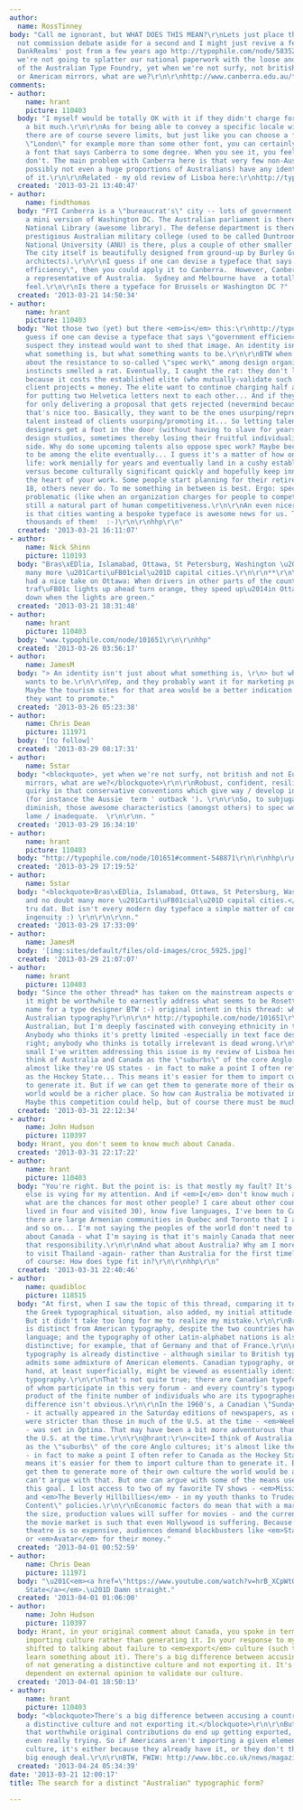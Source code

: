 ```yaml
---
author:
  name: RossTinney
body: "Call me ignorant, but WHAT DOES THIS MEAN?\r\nLets just place the whole competition
  not commission debate aside for a second and I might just revive a few notes from
  DankRealms' post from a few years ago http://typophile.com/node/58352#comment-form.\r\nSurely
  we're not going to splatter our national paperwork with the loose and relaxed works
  of the Australian Type Foundry, yet when we're not surfy, not british and not European
  or American mirrors, what are we?\r\n\r\nhttp://www.canberra.edu.au/typeface"
comments:
- author:
    name: hrant
    picture: 110403
  body: "I myself would be totally OK with it if they didn't charge for entry. That's
    a bit much.\r\n\r\nAs for being able to convey a specific locale with a typeface,
    there are of course severe limits, but just like you can choose a font that says
    \"London\" for example more than some other font, you can certainly <em>make</em>
    a font that says Canberra to some degree. When you see it, you feel it, or you
    don't. The main problem with Canberra here is that very few non-Australians (and
    possibly not even a huge proportions of Australians) have any identifiable feeling
    of it.\r\n\r\nRelated - my old review of Lisboa here:\r\nhttp://typographica.org/on-typography/our-favorite-typefaces-of-2005/\r\n\r\nhhp\r\n"
  created: '2013-03-21 13:40:47'
- author:
    name: findthomas
  body: "FYI Canberra is a \"bureaucrat's\" city -- lots of government offices, like
    a mini version of Washington DC. The Australian parliament is there, so is the
    National Library (awesome library). The defense department is there, so is the
    prestigious Australian military college (used to be called Duntroon). The Australian
    National University (ANU) is there, plus a couple of other smaller universities.
    The city itself is beautifully designed from ground-up by Burley Griffin (Chicago
    architects).\r\n\r\nI guess if one can devise a typeface that says \"government
    efficiency\", then you could apply it to Canberra.  However, Canberra is *not*
    a representative of Australia.  Sydney and Melbourne have  a totally different
    feel.\r\n\r\nIs there a typeface for Brussels or Washington DC ?"
  created: '2013-03-21 14:50:34'
- author:
    name: hrant
    picture: 110403
  body: "Not those two (yet) but there <em>is</em> this:\r\nhttp://typophile.com/node/89329\r\n\r\n<blockquote>I
    guess if one can devise a typeface that says \"government efficiency\"</blockquote>\r\n\r\nI
    suspect they instead would want to shed that image. An identity isn't just about
    what something is, but what something wants to be.\r\n\r\nBTW when I first heard
    about the resistance to so-called \"spec work\" among design organizations, my
    instincts smelled a rat. Eventually, I caught the rat: they don't like the idea
    because it costs the established elite (who mutually-validate such organizations)
    client projects = money. The elite want to continue charging half a million dollars
    for putting two Helvetica letters next to each other... And if they can get paid
    for only delivering a proposal that gets rejected (nevermind because it sucked)
    that's nice too. Basically, they want to be the ones usurping/repressing young
    talent instead of clients usurping/promoting it... So letting talented newborn
    designers get a foot in the door (without having to slave for years for large
    design studios, sometimes thereby losing their fruitful individuality) is a positive
    side. Why do some upcoming talents also oppose spec work? Maybe because they want
    to be among the elite eventually... I guess it's a matter of how one approaches
    life: work menially for years and eventually land in a cushy establishment position,
    versus become culturally significant quickly and hopefully keep innovation at
    the heart of your work. Some people start planning for their retirement when they're
    18, others never do. To me something in between is best. Ergo: spec work can be
    problematic (like when an organization charges for people to compete) but it's
    still a natural part of human competitiveness.\r\n\r\nAn even nicer positive side
    is that cities wanting a bespoke typeface is awesome news for us. There's like
    thousands of them!  :-)\r\n\r\nhhp\r\n"
  created: '2013-03-21 16:11:07'
- author:
    name: Nick Shinn
    picture: 110193
  body: "Bras\xEDlia, Islamabad, Ottawa, St Petersburg, Washington \u2026 and no doubt
    many more \u201Carti\uFB01cial\u201D capital cities.\r\n\r\n**\r\n\r\nMy brother-in-law
    had a nice take on Ottawa: When drivers in other parts of the country see the
    traf\uFB01c lights up ahead turn orange, they speed up\u2014in Ottawa they slow
    down when the lights are green."
  created: '2013-03-21 18:31:48'
- author:
    name: hrant
    picture: 110403
  body: "www.typophile.com/node/101651\r\n\r\nhhp"
  created: '2013-03-26 03:56:17'
- author:
    name: JamesM
  body: "> An identity isn't just about what something is, \r\n> but what something
    wants to be.\r\n\r\nYep, and they probably want it for marketing purposes too.
    Maybe the tourism sites for that area would be a better indication of what features
    they want to promote."
  created: '2013-03-26 05:23:38'
- author:
    name: Chris Dean
    picture: 111971
  body: '[to follow]'
  created: '2013-03-29 08:17:31'
- author:
    name: 5star
  body: "<blockquote>, yet when we're not surfy, not british and not European or American
    mirrors, what are we?</blockquote>\r\n\r\nRobust, confident, resiliant, and slightly
    quirky in that conservative conventions which give way / develop into expressiveness
    (for instance the Aussie  term ' outback '). \r\n\r\nSo, to subjugate, and hence
    diminish, those awesome characteristics (amongst others) to spec work seems rather
    lame / inadequate.  \r\n\r\nn. "
  created: '2013-03-29 16:34:10'
- author:
    name: hrant
    picture: 110403
  body: "http://typophile.com/node/101651#comment-548871\r\n\r\nhhp\r\n"
  created: '2013-03-29 17:19:52'
- author:
    name: 5star
  body: "<blockquote>Bras\xEDlia, Islamabad, Ottawa, St Petersburg, Washington \u2026
    and no doubt many more \u201Carti\uFB01cial\u201D capital cities.</blockquote>\r\n\r\nNick,
    tru dat. But isn't every modern day typeface a simple matter of contrivance? \r\n\r\nPrudent
    ingenuity :) \r\n\r\n\r\nn."
  created: '2013-03-29 17:33:09'
- author:
    name: JamesM
  body: '[img:sites/default/files/old-images/croc_5925.jpg]'
  created: '2013-03-29 21:07:07'
- author:
    name: hrant
    picture: 110403
  body: "Since the other thread* has taken on the mainstream aspects of this topic,
    it might be worthwhile to earnestly address what seems to be Rosetta's (great
    name for a type designer BTW :-) original intent in this thread: what <em>is</em>
    Australian typography?\r\n\r\n* http://typophile.com/node/101651\r\n\r\nI'm not
    Australian, but I'm deeply fascinated with conveying ethnicity in type design.
    Anybody who thinks it's pretty limited -especially in text face design- is totally
    right; anybody who thinks is totally irrelevant is dead wrong.\r\n\r\nSomething
    small I've written addressing this issue is my review of Lisboa here:\r\nhttp://typographica.org/on-typography/our-favorite-typefaces-of-2005/\r\n\r\nI
    think of Australia and Canada as the \"suburbs\" of the core Anglo cultures; it's
    almost like they're US states - in fact to make a point I often refer to Canada
    as the Hockey State... This means it's easier for them to import culture than
    to generate it. But if we can get them to generate more of their own culture the
    world would be a richer place. So how can Australia be motivated in this way?
    Maybe this competition could help, but of course there must be much more.\r\n\r\nhhp\r\n"
  created: '2013-03-31 22:12:34'
- author:
    name: John Hudson
    picture: 110397
  body: Hrant, you don't seem to know much about Canada.
  created: '2013-03-31 22:17:22'
- author:
    name: hrant
    picture: 110403
  body: "You're right. But the point is: is that mostly my fault? It's not like nothing
    else is vying for my attention. And if <em>I</em> don't know much about Canada,
    what are the chances for most other people? I care about other countries (I have
    lived in four and visited 30), know five languages, I've been to Canada twice,
    there are large Armenian communities in Quebec and Toronto that I associate with,
    and so on... I'm not saying the peoples of the world don't need to be more educated
    about Canada - what I'm saying is that it's mainly Canada that needs to take on
    that responsibility.\r\n\r\nAnd what about Australia? Why am I more motivated
    to visit Thailand -again- rather than Australia for the first time?\r\n\r\nAnd,
    of course: How does type fit in?\r\n\r\nhhp\r\n"
  created: '2013-03-31 22:40:46'
- author:
    name: quadibloc
    picture: 118515
  body: "At first, when I saw the topic of this thread, comparing it to a thread about
    the Greek typographical situation, also added, my initial attitude was derisive.
    But it didn't take too long for me to realize my mistake.\r\n\r\nBritish typography
    is distinct from American typography, despite the two countries having the same
    language; and the typography of other Latin-alphabet nations is also even more
    distinctive; for example, that of Germany and that of France.\r\n\r\nAustralian
    typography is already distinctive - although similar to British typography, it
    admits some admixture of American elements. Canadian typography, on the other
    hand, at least superficially, might be viewed as essentially identical to American
    typography.\r\n\r\nThat's not quite true; there are Canadian typefounders - some
    of whom participate in this very forum - and every country's typography is the
    product of the finite number of individuals who are its typographers. But the
    difference isn't obvious.\r\n\r\nIn the 1960's, a Canadian \"Sunday supplement\"
    - it actually appeared in the Saturday editions of newspapers, as our blue laws
    were stricter than those in much of the U.S. at the time - <em>Weekend</em> magazine
    - was set in Optima. That may have been a bit more adventurous than common in
    the U.S. at the time.\r\n\r\n@hrant:\r\n<cite>I think of Australia and Canada
    as the \"suburbs\" of the core Anglo cultures; it's almost like they're US states
    - in fact to make a point I often refer to Canada as the Hockey State... This
    means it's easier for them to import culture than to generate it. But if we can
    get them to generate more of their own culture the world would be a richer place.</cite>\r\n\r\nOne
    can't argue with that. But one can argue with some of the means used to achieve
    this goal. I lost access to two of my favorite TV shows - <em>Mission: Impossible</em>
    and <em>The Beverly Hillbillies</em> - in my youth thanks to Trudeau's \"Canadian
    Content\" policies.\r\n\r\nEconomic factors do mean that with a market a tenth
    the size, production values will suffer for movies - and the current state of
    the movie market is such that even Hollywood is suffering. Because going to the
    theatre is so expensive, audiences demand blockbusters like <em>Star Wars</em>
    or <em>Avatar</em> for their money."
  created: '2013-04-01 00:52:59'
- author:
    name: Chris Dean
    picture: 111971
  body: "\u201C<em><a href=\"https://www.youtube.com/watch?v=hrB_XCpWtO8\">The Hockey
    State</a></em>.\u201D Damn straight."
  created: '2013-04-01 01:06:00'
- author:
    name: John Hudson
    picture: 110397
  body: Hrant, in your original comment about Canada, you spoke in terms of Canada
    importing culture rather than generating it. In your response to my comment, you
    shifted to talking about failure to <em>export</em> culture (such that you might
    learn something about it). There's a big difference between accusing a country
    of not generating a distinctive culture and not exporting it. It's not as if we're
    dependent on external opinion to validate our culture.
  created: '2013-04-01 18:50:13'
- author:
    name: hrant
    picture: 110403
  body: "<blockquote>There's a big difference between accusing a country of not generating
    a distinctive culture and not exporting it.</blockquote>\r\n\r\nBut I would contend
    that worthwhile original contributions do end up getting exported, without anybody
    even really trying. So if Americans aren't importing a given element of Canadian
    culture, it's either because they already have it, or they don't think it's a
    big enough deal.\r\n\r\nBTW, FWIW: http://www.bbc.co.uk/news/magazine-22213218\r\n\r\nhhp\r\n"
  created: '2013-04-24 05:34:39'
date: '2013-03-21 12:00:17'
title: The search for a distinct "Australian" typographic form?

---
```

